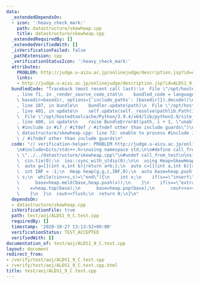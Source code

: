 ```yaml
---
data:
  _extendedDependsOn:
  - icon: ':heavy_check_mark:'
    path: datastructure/skewheap.cpp
    title: datastructure/skewheap.cpp
  _extendedRequiredBy: []
  _extendedVerifiedWith: []
  _isVerificationFailed: false
  _pathExtension: cpp
  _verificationStatusIcon: ':heavy_check_mark:'
  attributes:
    PROBLEM: http://judge.u-aizu.ac.jp/onlinejudge/description.jsp?id=ALDS1_9_C
    links:
    - http://judge.u-aizu.ac.jp/onlinejudge/description.jsp?id=ALDS1_9_C
  bundledCode: "Traceback (most recent call last):\n  File \"/opt/hostedtoolcache/Python/3.9.4/x64/lib/python3.9/site-packages/onlinejudge_verify/documentation/build.py\"\
    , line 71, in _render_source_code_stat\n    bundled_code = language.bundle(stat.path,\
    \ basedir=basedir, options={'include_paths': [basedir]}).decode()\n  File \"/opt/hostedtoolcache/Python/3.9.4/x64/lib/python3.9/site-packages/onlinejudge_verify/languages/cplusplus.py\"\
    , line 187, in bundle\n    bundler.update(path)\n  File \"/opt/hostedtoolcache/Python/3.9.4/x64/lib/python3.9/site-packages/onlinejudge_verify/languages/cplusplus_bundle.py\"\
    , line 401, in update\n    self.update(self._resolve(pathlib.Path(included), included_from=path))\n\
    \  File \"/opt/hostedtoolcache/Python/3.9.4/x64/lib/python3.9/site-packages/onlinejudge_verify/languages/cplusplus_bundle.py\"\
    , line 400, in update\n    raise BundleErrorAt(path, i + 1, \"unable to process\
    \ #include in #if / #ifdef / #ifndef other than include guards\")\nonlinejudge_verify.languages.cplusplus_bundle.BundleErrorAt:\
    \ datastructure/skewheap.cpp: line 72: unable to process #include in #if / #ifdef\
    \ / #ifndef other than include guards\n"
  code: "// verification-helper: PROBLEM http://judge.u-aizu.ac.jp/onlinejudge/description.jsp?id=ALDS1_9_C\n\
    \n#include<bits/stdc++.h>\nusing namespace std;\n\n#define call_from_test\n#include\
    \ \"../../datastructure/skewheap.cpp\"\n#undef call_from_test\n\nsigned main(){\n\
    \  cin.tie(0);\n  ios::sync_with_stdio(0);\n\n  using Heap=SkewHeap<int, int>;\n\
    \  auto g=[](int a,int b){return a+b;};\n  auto c=[](int a,int b){return a<b;};\n\
    \  int INF = -1;\n  Heap heap(g,g,c,INF,0);\n  auto base=heap.push(0);\n\n  string\
    \ s;\n  while(cin>>s,s!=\"end\"){\n    int x;\n    if(s==\"insert\"){\n      cin>>x;\n\
    \      base=heap.meld(base,heap.push(x));\n    }\n    if(s==\"extract\"){\n  \
    \    x=heap.top(base);\n      base=heap.pop(base);\n      cout<<x<<\"\\n\";\n\
    \    }\n  }\n  cout<<flush;\n  return 0;\n}\n"
  dependsOn:
  - datastructure/skewheap.cpp
  isVerificationFile: true
  path: test/aoj/ALDS1_9_C.test.cpp
  requiredBy: []
  timestamp: '2020-10-27 13:13:52+09:00'
  verificationStatus: TEST_ACCEPTED
  verifiedWith: []
documentation_of: test/aoj/ALDS1_9_C.test.cpp
layout: document
redirect_from:
- /verify/test/aoj/ALDS1_9_C.test.cpp
- /verify/test/aoj/ALDS1_9_C.test.cpp.html
title: test/aoj/ALDS1_9_C.test.cpp
---
```

